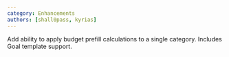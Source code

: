 ```yaml
---
category: Enhancements
authors: [shall0pass, kyrias]
---
```


Add ability to apply budget prefill calculations to a single category. Includes Goal template support.

